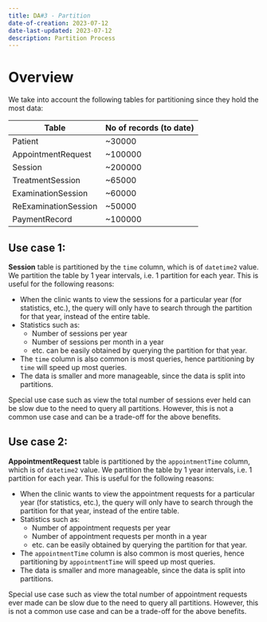 ```yaml
---
title: DA#3 - Partition
date-of-creation: 2023-07-12
date-last-updated: 2023-07-12
description: Partition Process
---
```


# Overview

We take into account the following tables for partitioning since they hold the most data:

| Table                | No of records (to date) |
| -------------------- | ----------------------- |
| Patient              | ~30000                  |
| AppointmentRequest   | ~100000                 |
| Session              | ~200000                 |
| TreatmentSession     | ~65000                  |
| ExaminationSession   | ~60000                  |
| ReExaminationSession | ~50000                  |
| PaymentRecord        | ~100000                 |

## Use case 1:

**Session** table is partitioned by the `time` column, which is of `datetime2` value. We partition the table by 1 year intervals, i.e. 1 partition for each year. This is useful for the following reasons:

-  When the clinic wants to view the sessions for a particular year (for statistics, etc.), the query will only have to search through the partition for that year, instead of the entire table.
-  Statistics such as:
   -  Number of sessions per year
   -  Number of sessions per month in a year
   -  etc.
can be easily obtained by querying the partition for that year.
- The `time` column is also common is most queries, hence partitioning by `time` will speed up most queries.
- The data is smaller and more manageable, since the data is split into partitions.

Special use case such as view the total number of sessions ever held can be slow due to the need to query all partitions. However, this is not a common use case and can be a trade-off for the above benefits.

## Use case 2:

**AppointmentRequest** table is partitioned by the `appointmentTime` column, which is of `datetime2` value. We partition the table by 1 year intervals, i.e. 1 partition for each year. This is useful for the following reasons:

- When the clinic wants to view the appointment requests for a particular year (for statistics, etc.), the query will only have to search through the partition for that year, instead of the entire table.
- Statistics such as:
  - Number of appointment requests per year
  - Number of appointment requests per month in a year
  - etc.
can be easily obtained by querying the partition for that year.
- The `appointmentTime` column is also common is most queries, hence partitioning by `appointmentTime` will speed up most queries.
- The data is smaller and more manageable, since the data is split into partitions.

Special use case such as view the total number of appointment requests ever made can be slow due to the need to query all partitions. However, this is not a common use case and can be a trade-off for the above benefits.
